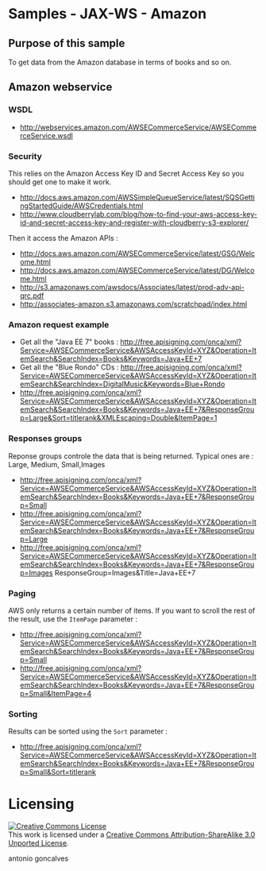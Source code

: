 # Samples - JAX-WS - Amazon

## Purpose of this sample

To get data from the Amazon database in terms of books and so on. 

## Amazon webservice

### WSDL 

* http://webservices.amazon.com/AWSECommerceService/AWSECommerceService.wsdl

### Security 

This relies on the Amazon Access Key ID and Secret Access Key so you should get one to make it work.

* http://docs.aws.amazon.com/AWSSimpleQueueService/latest/SQSGettingStartedGuide/AWSCredentials.html
* http://www.cloudberrylab.com/blog/how-to-find-your-aws-access-key-id-and-secret-access-key-and-register-with-cloudberry-s3-explorer/

Then it access the Amazon APIs :

* http://docs.aws.amazon.com/AWSECommerceService/latest/GSG/Welcome.html
* http://docs.aws.amazon.com/AWSECommerceService/latest/DG/Welcome.html
* http://s3.amazonaws.com/awsdocs/Associates/latest/prod-adv-api-qrc.pdf
* http://associates-amazon.s3.amazonaws.com/scratchpad/index.html

### Amazon request example

* Get all the "Java EE 7" books : http://free.apisigning.com/onca/xml?Service=AWSECommerceService&AWSAccessKeyId=XYZ&Operation=ItemSearch&SearchIndex=Books&Keywords=Java+EE+7
* Get all the "Blue Rondo" CDs  : http://free.apisigning.com/onca/xml?Service=AWSECommerceService&AWSAccessKeyId=XYZ&Operation=ItemSearch&SearchIndex=DigitalMusic&Keywords=Blue+Rondo
* http://free.apisigning.com/onca/xml?Service=AWSECommerceService&AWSAccessKeyId=XYZ&Operation=ItemSearch&SearchIndex=Books&Keywords=Java+EE+7&ResponseGroup=Large&Sort=titlerank&XMLEscaping=Double&ItemPage=1

### Responses groups

Reponse groups controle the data that is being returned. Typical ones are : Large, Medium, Small,Images

* http://free.apisigning.com/onca/xml?Service=AWSECommerceService&AWSAccessKeyId=XYZ&Operation=ItemSearch&SearchIndex=Books&Keywords=Java+EE+7&ResponseGroup=Small
* http://free.apisigning.com/onca/xml?Service=AWSECommerceService&AWSAccessKeyId=XYZ&Operation=ItemSearch&SearchIndex=Books&Keywords=Java+EE+7&ResponseGroup=Large
* http://free.apisigning.com/onca/xml?Service=AWSECommerceService&AWSAccessKeyId=XYZ&Operation=ItemSearch&SearchIndex=Books&Keywords=Java+EE+7&ResponseGroup=Images
ResponseGroup=Images&Title=Java+EE+7

### Paging

AWS only returns a certain number of items. If you want to scroll the rest of the result, use the `ItemPage` parameter :

* http://free.apisigning.com/onca/xml?Service=AWSECommerceService&AWSAccessKeyId=XYZ&Operation=ItemSearch&SearchIndex=Books&Keywords=Java+EE+7&ResponseGroup=Small
* http://free.apisigning.com/onca/xml?Service=AWSECommerceService&AWSAccessKeyId=XYZ&Operation=ItemSearch&SearchIndex=Books&Keywords=Java+EE+7&ResponseGroup=Small&ItemPage=4

### Sorting

Results can be sorted using the `Sort` parameter :
 
* http://free.apisigning.com/onca/xml?Service=AWSECommerceService&AWSAccessKeyId=XYZ&Operation=ItemSearch&SearchIndex=Books&Keywords=Java+EE+7&ResponseGroup=Small&Sort=titlerank

# Licensing

<a rel="license" href="http://creativecommons.org/licenses/by-sa/3.0/"><img alt="Creative Commons License" style="border-width:0" src="http://i.creativecommons.org/l/by-sa/3.0/88x31.png" /></a><br />This work is licensed under a <a rel="license" href="http://creativecommons.org/licenses/by-sa/3.0/">Creative Commons Attribution-ShareAlike 3.0 Unported License</a>.

<div class="footer">
    <span class="footerTitle"><span class="uc">a</span>ntonio <span class="uc">g</span>oncalves</span>
</div>
